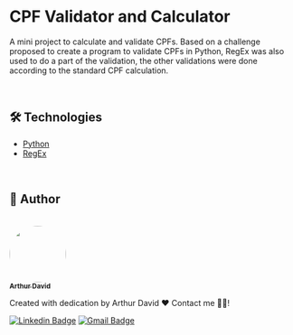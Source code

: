 # CPF Validator and Calculator

A mini project to calculate and validate CPFs. Based on a challenge proposed to create a program to validate CPFs in Python, RegEx was also used to do a part of the validation, the other validations were done according to the standard CPF calculation.

<br/>

## 🛠 Technologies

- [Python](https://www.python.org/)
- [RegEx](https://regexr.com/)

<br/>

## :bust_in_silhouette: Author

<br/>

<a href="https://github.com/arthur-david">
<img style="border-radius: 50%;" src="https://avatars.githubusercontent.com/u/53877762?v=4" width="100px;" alt=""/>
<br/>
<sub><b>Arthur David</b></sub></a>


Created with dedication by Arthur David ❤️ Contact me 👋🏽!

[![Linkedin Badge](https://img.shields.io/badge/-Arthur-blue?style=flat-square&logo=Linkedin&logoColor=white&link=https://www.linkedin.com/in/arthur-david-bb9214142/)](https://www.linkedin.com/in/arthur-david-bb9214142/) 
[![Gmail Badge](https://img.shields.io/badge/-arthurdavid000@gmail.com-c14438?style=flat-square&logo=Gmail&logoColor=white&link=mailto:arthurdavid000@gmail.com)](mailto:arthurdavid000@gmail.com)